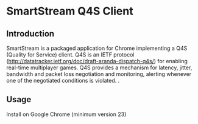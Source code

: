 
SmartStream Q4S Client 
======================

Introduction
------------

SmartStream is a packaged application for Chrome implementing a Q4S (Quality for Service) client.
Q4S is an IETF protocol (http://datatracker.ietf.org/doc/draft-aranda-dispatch-q4s/) for enabling real-time multiplayer games.
Q4S provides a mechanism for latency, jitter, bandwidth and packet loss negotiation and monitoring, alerting whenever one of the negotiated conditions is violated. .

Usage
-----

Install on Google Chrome (minimum version 23)

